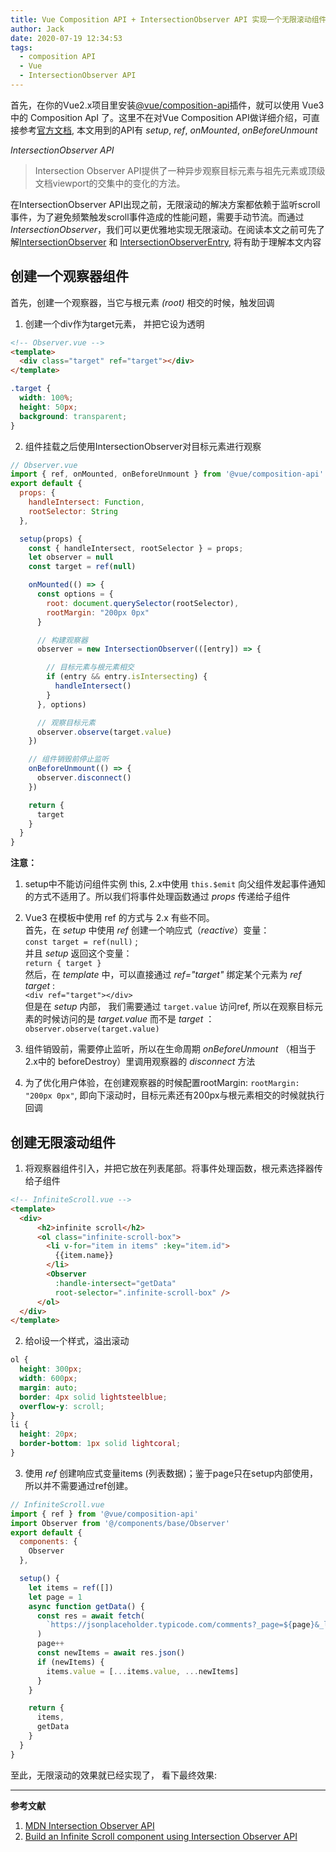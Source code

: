 ```yaml
---
title: Vue Composition API + IntersectionObserver API 实现一个无限滚动组件
author: Jack
date: 2020-07-19 12:34:53
tags: 
  - composition API
  - Vue
  - IntersectionObserver API
---
```


首先，在你的Vue2.x项目里安装[@vue/composition-api](https://github.com/vuejs/composition-api)插件，就可以使用 Vue3 中的 Composition ApI 了。这里不在对Vue Composition API做详细介绍，可直接参考[官方文档](https://vue-composition-api-rfc.netlify.com/api.html#setup), 本文用到的API有 *setup*, *ref*, *onMounted*, *onBeforeUnmount*  

*IntersectionObserver API*
>Intersection Observer API提供了一种异步观察目标元素与祖先元素或顶级文档viewport的交集中的变化的方法。

在IntersectionObserver API出现之前，无限滚动的解决方案都依赖于监听scroll事件，为了避免频繁触发scroll事件造成的性能问题，需要手动节流。而通过 *IntersectionObserver*，我们可以更优雅地实现无限滚动。在阅读本文之前可先了解[IntersectionObserver](https://developer.mozilla.org/zh-CN/docs/Web/API/IntersectionObserver) 和 [IntersectionObserverEntry](https://developer.mozilla.org/zh-CN/docs/Web/API/IntersectionObserverEntry), 将有助于理解本文内容

## 创建一个观察器组件

首先，创建一个观察器，当它与根元素 *(root)* 相交的时候，触发回调  

1. 创建一个div作为target元素， 并把它设为透明
```html
<!-- Observer.vue -->
<template>
  <div class="target" ref="target"></div>
</template>
```
```css
.target {
  width: 100%;
  height: 50px;
  background: transparent;
}
```

2. 组件挂载之后使用IntersectionObserver对目标元素进行观察

```js
// Observer.vue
import { ref, onMounted, onBeforeUnmount } from '@vue/composition-api'
export default {
  props: {
    handleIntersect: Function,
    rootSelector: String
  },

  setup(props) {
    const { handleIntersect, rootSelector } = props;
    let observer = null
    const target = ref(null)

    onMounted(() => {
      const options = {
        root: document.querySelector(rootSelector),
        rootMargin: "200px 0px"
      }

      // 构建观察器
      observer = new IntersectionObserver(([entry]) => {

        // 目标元素与根元素相交
        if (entry && entry.isIntersecting) {
          handleIntersect()
        }
      }, options)

      // 观察目标元素
      observer.observe(target.value)
    })

    // 组件销毁前停止监听
    onBeforeUnmount(() => {
      observer.disconnect()
    })

    return {
      target
    }
  }
}
```
**注意：**  
1. setup中不能访问组件实例 this, 2.x中使用 `this.$emit` 向父组件发起事件通知的方式不适用了。所以我们将事件处理函数通过 *props* 传递给子组件 

2. Vue3 在模板中使用 ref 的方式与 2.x 有些不同。   
首先，在 *setup* 中使用 *ref* 创建一个响应式（*reactive*）变量：  
`const target = ref(null)` ;   
并且 *setup* 返回这个变量：  
`return { target }`  
然后，在 *template* 中，可以直接通过 *ref="target"* 绑定某个元素为 *ref target* :   
`<div ref="target"></div>`  
 但是在 *setup* 内部， 我们需要通过 `target.value` 访问ref, 所以在观察目标元素的时候访问的是 *target.value* 而不是 *target* ：  
 `observer.observe(target.value)`

3. 组件销毁前，需要停止监听，所以在生命周期 *onBeforeUnmount* （相当于2.x中的 beforeDestroy）里调用观察器的 *disconnect* 方法

4. 为了优化用户体验，在创建观察器的时候配置rootMargin: `rootMargin: "200px 0px"`, 即向下滚动时，目标元素还有200px与根元素相交的时候就执行回调

## 创建无限滚动组件
1. 将观察器组件引入，并把它放在列表尾部。将事件处理函数，根元素选择器传给子组件
```html
<!-- InfiniteScroll.vue -->
<template>
  <div>
      <h2>infinite scroll</h2>
      <ol class="infinite-scroll-box">
        <li v-for="item in items" :key="item.id">
          {{item.name}}
        </li>
        <Observer 
          :handle-intersect="getData"
          root-selector=".infinite-scroll-box" />
      </ol>
  </div>
</template>
```
2. 给ol设一个样式，溢出滚动
```css
ol {
  height: 300px;
  width: 600px;
  margin: auto;
  border: 4px solid lightsteelblue;
  overflow-y: scroll;
}
li {
  height: 20px;
  border-bottom: 1px solid lightcoral;
}
```
3. 使用 *ref* 创建响应式变量items (列表数据)；鉴于page只在setup内部使用，所以并不需要通过ref创建。 
```js
// InfiniteScroll.vue
import { ref } from '@vue/composition-api'
import Observer from '@/components/base/Observer'
export default {
  components: {
    Observer
  },

  setup() {
    let items = ref([])
    let page = 1
    async function getData() {
      const res = await fetch(
        `https://jsonplaceholder.typicode.com/comments?_page=${page}&_limit=40`
      )
      page++
      const newItems = await res.json()
      if (newItems) {
        items.value = [...items.value, ...newItems]
      }
    }

    return {
      items,
      getData
    }
  }
}
```
至此，无限滚动的效果就已经实现了， 看下最终效果:  

---
**参考文献**  
1. [MDN Intersection Observer API](https://developer.mozilla.org/zh-CN/docs/Web/API/Intersection_Observer_API)  
2. [Build an Infinite Scroll component using Intersection Observer API](https://vueschool.io/articles/vuejs-tutorials/build-an-infinite-scroll-component-using-intersection-observer-api/)
